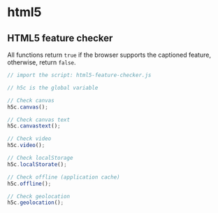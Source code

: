 html5
=====

## HTML5 feature checker

All functions return `true` if the browser supports the captioned feature, otherwise, return `false`.

```js
// import the script: html5-feature-checker.js

// h5c is the global variable

// Check canvas
h5c.canvas();

// Check canvas text
h5c.canvastext();

// Check video
h5c.video();

// Check localStorage
h5c.localStorate();

// Check offline (application cache)
h5c.offline();

// Check geolocation
h5c.geolocation();
```
